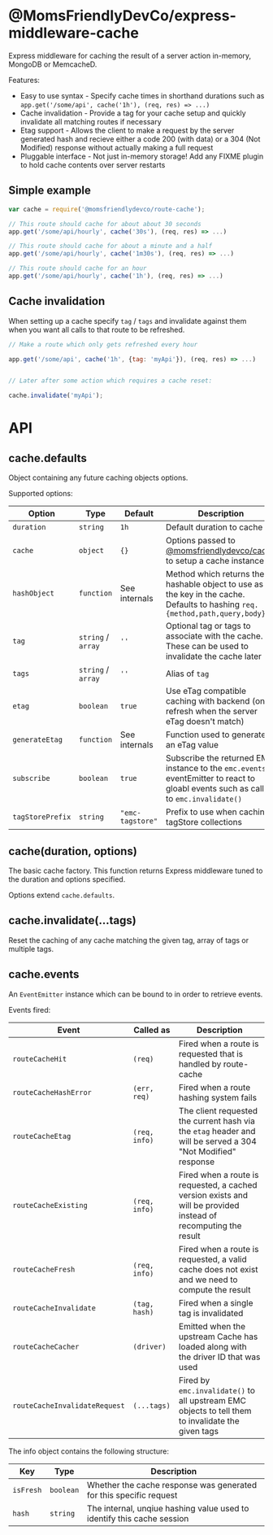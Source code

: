 @MomsFriendlyDevCo/express-middleware-cache
===========================================
Express middleware for caching the result of a server action in-memory, MongoDB or MemcacheD.


Features:

* Easy to use syntax - Specify cache times in shorthand durations such as `app.get('/some/api', cache('1h'), (req, res) => ...)`
* Cache invalidation - Provide a tag for your cache setup and quickly invalidate all matching routes if necessary
* Etag support - Allows the client to make a request by the server generated hash and recieve either a code 200 (with data) or a 304 (Not Modified) response without actually making a full request
* Pluggable interface - Not just in-memory storage! Add any FIXME plugin to hold cache contents over server restarts



Simple example
--------------

```javascript
var cache = require('@momsfriendlydevco/route-cache');

// This route should cache for about about 30 seconds
app.get('/some/api/hourly', cache('30s'), (req, res) => ...)

// This route should cache for about a minute and a half
app.get('/some/api/hourly', cache('1m30s'), (req, res) => ...)

// This route should cache for an hour
app.get('/some/api/hourly', cache('1h'), (req, res) => ...)
```


Cache invalidation
------------------
When setting up a cache specify `tag` / `tags` and invalidate against them when you want all calls to that route to be refreshed.

```javascript
// Make a route which only gets refreshed every hour

app.get('/some/api', cache('1h', {tag: 'myApi'}), (req, res) => ...)


// Later after some action which requires a cache reset:

cache.invalidate('myApi');
```


API
===

cache.defaults
--------------
Object containing any future caching objects options.

Supported options:

| Option           | Type               | Default              | Description                                                                                       |
|------------------|--------------------|----------------------|---------------------------------------------------------------------------------------------------|
| `duration`       | `string`           | `1h`                 | Default duration to cache for                                                                     |
| `cache`          | `object`           | `{}`                 | Options passed to [@momsfriendlydevco/cache](https://github.com/MomsFriendlyDevCo/generic-cache) to setup a cache instance |
| `hashObject`     | `function`         | See internals        | Method which returns the hashable object to use as the key in the cache. Defaults to hashing `req.{method,path,query,body}` |
| `tag`            | `string` / `array` | `''`                 | Optional tag or tags to associate with the cache. These can be used to invalidate the cache later |
| `tags`           | `string` / `array` | `''`                 | Alias of `tag`                                                                                    |
| `etag`           | `boolean`          | `true`               | Use eTag compatible caching with backend (only refresh when the server eTag doesn't match)        |
| `generateEtag`   | `function`         | See internals        | Function used to generate an eTag value                                                           |
| `subscribe`      | `boolean`          | `true`               | Subscribe the returned EMC instance to the `emc.events` eventEmitter to react to gloabl events such as calls to `emc.invalidate()` |
| `tagStorePrefix` | `string`           | `"emc-tagstore"`     | Prefix to use when caching tagStore collections                                                   |



cache(duration, options)
------------------------
The basic cache factory. This function returns Express middleware tuned to the duration and options specified.

Options extend `cache.defaults`.


cache.invalidate(...tags)
-------------------------
Reset the caching of any cache matching the given tag, array of tags or multiple tags.


cache.events
------------
An `EventEmitter` instance which can be bound to in order to retrieve events.

Events fired:

| Event                         | Called as     | Description                                                                              |
|-------------------------------|---------------|------------------------------------------------------------------------------------------|
| `routeCacheHit`               | `(req)`       | Fired when a route is requested that is handled by route-cache                           |
| `routeCacheHashError`         | `(err, req)`  | Fired when a route hashing system fails                                                  |
| `routeCacheEtag`              | `(req, info)` | The client requested the current hash via the `etag` header and will be served a 304 "Not Modified" response |
| `routeCacheExisting`          | `(req, info)` | Fired when a route is requested, a cached version exists and will be provided instead of recomputing the result |
| `routeCacheFresh`             | `(req, info)` | Fired when a route is requested, a valid cache does not exist and we need to compute the result |
| `routeCacheInvalidate`        | `(tag, hash)` | Fired when a single tag is invalidated                                                   |
| `routeCacheCacher`            | `(driver)`    | Emitted when the upstream Cache has loaded along with the driver ID that was used        |
| `routeCacheInvalidateRequest` | `(...tags)` | Fired by `emc.invalidate()` to all upstream EMC objects to tell them to invalidate the given tags |

The info object contains the following structure:

| Key       | Type      | Description                                                            |
|-----------|-----------|------------------------------------------------------------------------|
| `isFresh` | `boolean` | Whether the cache response was generated for this specific request     |
| `hash`    | `string`  | The internal, unqiue hashing value used to identify this cache session |

